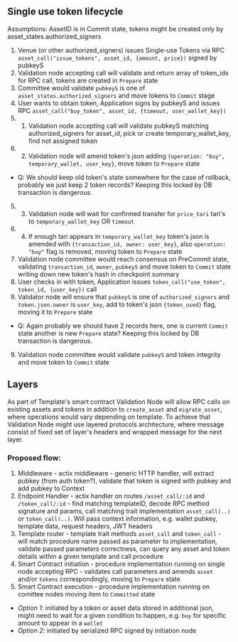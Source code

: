 ## Single use token lifecycle

Assumptions: AssetID is in Commit state, tokens might be created only by asset_states.authorized_signers

1. Venue (or other authorized_signers) issues Single-use Tokens via RPC `asset_call("issue_tokens", asset_id, {amount, price})` signed by pubkeyS
2. Validation node accepting call will validate and return array of token_ids for RPC call, tokens are created in `Prepare` state
3. Committee would validate `pubkeyS` is one of `asset_states.authorized_signers` and move tokens to `Commit` stage
4. User wants to obtain token, Application signs by pubkeyS and issues RPC `asset_call("buy_token", asset_id, {timeout, user_wallet_key})`
5. 1. Validation node accepting call will validate pubkeyS matching authorized_signers for asset_id, pick or create temporary_wallet_key, find not assigned token
5. 2. Validation node will amend token's json adding `{operation: "buy", temporary_wallet, user_key}`, move token to `Prepare` state
- Q: We should keep old token's state somewhere for the case of rollback, probably we just keep 2 token records? Keeping this locked by DB transaction is dangerous.
5. 3. Validation node will wait for confirmed transfer for `price_tari` tari's to `temporary_wallet_key` OR `timeout`
5. 4. If enough tari appears in `temporary_wallet_key` token's json is amended with `{transaction_id, owner: user_key}`, also `operation: "buy"` flag is removed, moving token to `Prepare` state
6. Validation node committee would reach consensus on PreCommit state, validating `transaction_id`, `owner`, `pubkeyS` and move token to `Commit` state writing down new token's hash in checkpoint summary
7. User checks in with token, Application issues `token_call("use_token", token_id, {user_key})` call
8. Validator node will ensure that `pubkeyS` is one of `authorized_signers` and `token.json.owner` is `user_key`, add to token's json `{token_used}` flag, moving it to `Prepare` state
- Q: Again probably we should have 2 records here, one is current `Commit` state another is new `Prepare` state? Keeping this locked by DB transaction is dangerous.
9. Validation node committee would validate `pubkeyS` and token integrity and move token to `Commit` state

## Layers

As part of Template's smart contract Validation Node will allow RPC calls on existing assets and tokens in addition to `create_asset` and `migrate_asset`, where operations would vary depending on template. To achieve that Validation Node might use layered protocols architecture, where message consist of fixed set of layer's headers and wrapped message for the next layer.

### Proposed flow:
1. Middleware - actix middleware - generic HTTP handler, will extract pubkey (from auth token?), validate that token is signed with pubkey and add pubkey to Context
2. Endpoint Handler - actix handler on routes `/asset_call/:id` and `/token_call/:id` - find matching templateID, decode RPC method signature and params, call matching trait implementation `asset_call(..)` or `token_call(..)`. Will pass context information, e.g. wallet pubkey, template data, request headers, JWT headers
3. Template router - template trait methods `asset_call` and `token_call` - will match procedure name passed as parameter to implementation, validate passed parameters correctness, can query any asset and token details within a given template and call procedure
4. Smart Contract initiation - procedure implementation running on single node accepting RPC - validates call parameters and amends `asset` and/or `tokens` correspondingly, moving to `Prepare` state
5. Smart Contract execution - procedure implementation running on comittee nodes moving item to `Committed` state
- *Option 1*: initiated by a token or asset data stored in additional json, might need to wait for a given condition to happen, e.g. `buy` for specific amount to appear in a `wallet`
- *Option 2*: initiated by serialized RPC signed by initiation node
